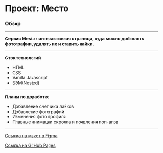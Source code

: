 # Проект: Место

### Обзор
-----
**Cервис Mesto : интерактивная страница, куда можно добавлять фотографии, удалять их и ставить лайки.**

-----
**Стэк технологий**
* HTML
* CSS
* Vanilla Javascript
* БЭМ(Nested)
-----
**Планы по доработке**
* Добавление счетчика лайков
* Добавление фотографий
* Изменения фото профиля
* Плавные анимации скролла и появления поп-апов
----
[Ссылка на макет в Figma](https://www.figma.com/file/2cn9N9jSkmxD84oJik7xL7/JavaScript.-Sprint-4?node-id=0%3A1)

[Ссылка на GitHub Pages](https://denissuvorovsky.github.io/mesto/)
